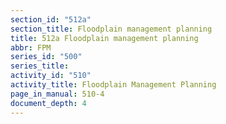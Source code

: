 ```yaml
---
section_id: "512a"
section_title: Floodplain management planning
title: 512a Floodplain management planning
abbr: FPM
series_id: "500"
series_title: 
activity_id: "510"
activity_title: Floodplain Management Planning
page_in_manual: 510-4
document_depth: 4
---
```

